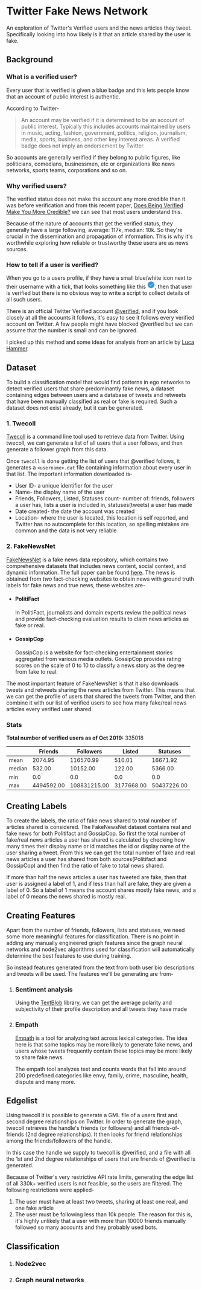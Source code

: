 # Twitter Fake News Network
An exploration of Twitter's Verified users and the news articles they tweet. Specifically looking into how likely is it that an article shared by the user is fake.

## Background
### What is a verified user?
Every user that is verified is given a blue badge and this lets people know that an account of public interest is authentic.

According to Twitter-
> An account may be verified if it is determined to be an account of public interest. Typically this includes accounts maintained by users in music, acting, fashion, government, politics, religion, journalism, media, sports, business, and other key interest areas. A verified badge does not imply an endorsement by Twitter.

So accounts are generally verified if they belong to public figures, like politicians, comedians, businessmen, etc or organizations like news networks, sports teams, corporations and so on.


### Why verified users?
The verified status does not make the account any more credible than it was before verification and from this recent paper, [Does Being Verified Make You More Credible?](https://security.cs.georgetown.edu/~tavish/twitter-credibility-chi2019.pdf) we can see that most users understand this.

Because of the nature of accounts that get the verified status, they generally have a large following, average: 117k, median: 10k. So they're crucial in the dissemination and propagation of information. This is why it's worthwhile exploring how reliable or trustworthy these users are as news sources.

### How to tell if a user is verified?
When you go to a users profile, if they have a small blue/white icon next to their username with a tick, that looks something like this <img src="https://github.com/Aveek-Saha/TwitterFakeNet/blob/master/figures/verified.png" width="20" title="verified icon">, then that user is verified but there is no obvious way to write a script to collect details of all such users.

There is an official Twitter Verified account [@verified](https://twitter.com/verified), and if you look closely at all the accounts it follows, it's easy to see it follows every verified account on Twitter. A few people might have blocked @verified but we can assume that the number is small and can be ignored. 

I picked up this method and some ideas for analysis from an article by [Luca Hammer](https://medium.com/startup-grind/analyzing-205-718-verified-twitter-users-cf0811781ac8).


## Dataset
To build a classification model that would find patterns in ego networks to detect verified users that share predominantly fake news, a dataset containing edges between users and a database of tweets and retweets that have been manually classified as real or fake is required. Such a dataset does not exist already, but it can be generated.

### 1. Twecoll
[Twecoll](https://github.com/jdevoo/twecoll) is a command line tool used to retrieve data from Twitter. Using twecoll, we can generate a list of all users that a user follows, and then generate a follower graph from this data.

Once `twecoll` is done getting the list of users that @verified follows, it generates a `<username>.dat` file containing information about every user in that list. The important information downloaded is-
- User ID- a unique identifier for the user
- Name- the display name of the user
- Friends, Followers, Listed, Statuses count- number of: friends, followers a user has, lists a user is included in, statuses(tweets) a user has made
- Date created- the date the account was created
- Location- where the user is located, this location is self reported, and Twitter has no autocomplete for this location, so spelling mistakes are common and the data is not very reliable

### 2. FakeNewsNet
[FakeNewsNet](https://github.com/KaiDMML/FakeNewsNet) is a fake news data repository, which contains two comprehensive datasets that includes news content, social context, and dynamic information. The full paper can be found [here](https://arxiv.org/pdf/1809.01286.pdf). The news is obtained from *two* fact-checking websites to obtain news with ground truth labels for fake news and true news, these websites are-

- #### PolitiFact
	 In PolitiFact, journalists and domain experts review the political news and provide fact-checking evaluation results to claim news articles as fake or real.
- #### GossipCop
	 GossipCop is a website for fact-checking entertainment stories aggregated from various media outlets. GossipCop provides rating scores on the
scale of 0 to 10 to classify a news story as the degree from fake to real.

The most important feature of FakeNewsNet is that it also downloads tweets and retweets sharing the news articles from Twitter. This means that we can get the profile of users that shared the tweets from Twitter, and then combine it with our list of verified users to see how many fake/real news articles every verified user shared.


### Stats

**Total number of verified users as of Oct 2019:** 335018
 

|        | Friends    | Followers    | Listed     | Statuses    |
|--------|------------|--------------|------------|-------------|
| mean   | 2074.95    | 116570.99    | 510.01     | 16671.92    |
| median | 532.00     | 10152.00     | 122.00     | 5366.00     |
| min    | 0.0        | 0.0          | 0.0        | 0.0         |
| max    | 4494592.00 | 108831215.00 | 3177668.00 | 50437226.00 |


## Creating Labels

To create the labels, the ratio of fake news shared to total number of articles shared is considered. The FakeNewsNet dataset contains real and fake news for both Politifact and GossipCop. So first the total number of fake/real news articles a user has shared is calculated by checking how many times their display name or id matches the id or display name of the user sharing a tweet. From this we can get the total number of fake and real news articles a user has shared from both sources(Politifact and GossipCop) and then find the ratio of fake to total news shared.

If more than half the news articles a user has tweeted are fake, then that user is assigned a label of 1, and if less than half are fake, they are given a label of 0. So a label of 1 means the account shares mostly fake news, and a label of 0 means the news shared is mostly real.

## Creating Features

Apart from the number of friends, followers, lists and statuses, we need some more meaningful features for classification. There is no point in adding any manually engineered graph features since the graph neural networks and node2vec algorithms used for classification will automatically determine the best features to use during training.

So instead features generated from the text from both user bio descriptions and tweets will be used. The features we'll be generating are from-

1. ### Sentiment analysis
	 Using the [TextBlob](https://textblob.readthedocs.io/en/dev/quickstart.html#sentiment-analysis) library, we can get the average polarity and subjectivity of their profile description and all tweets they have made 
	 
2. ### Empath
	 [Empath](https://github.com/Ejhfast/empath-client) is a tool for analyzing text across lexical categories. The idea here is that some topics may be more likely to generate fake news, and users whose tweets frequently contain these topics may be more likely to share fake news.
	 
	 The empath tool analyzes text and counts words that fall into around 200 predefined categories like envy, family, crime, masculine, health, dispute and many more.
	 
## Edgelist
Using twecoll it is possible to generate a GML file of a users first and second degree relationships on Twitter. In order to generate the graph, twecoll retrieves the handle's friends (or followers) and all friends-of-friends (2nd degree relationships). It then looks for friend relationships among the friends/followers of the handle.

In this case the handle we supply to twecoll is @verified, and a file with all the 1st and 2nd degree relationships of users that are friends of @verified is generated.

Because of Twitter's very restrictive API rate limits, generating the edge list of all 330k+ verified users is not feasible, so the users are filtered. The following restrictions were applied-

1. The user must have at least two tweets, sharing at least one real, and one fake article
2. The user must be following less than 10k people. The reason for this is, it's highly unlikely that a user with more than 10000 friends manually followed so many accounts and they probably used bots.

## Classification

1. ### Node2vec


2. ### Graph neural networks

																										




